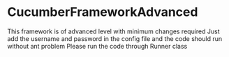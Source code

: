 # CucumberFrameworkAdvanced
This framework is of advanced level with minimum changes required
Just add the username and password in the config file and the code should run without ant problem
Please run the code through Runner class
